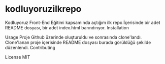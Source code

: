 # kodluyoruzilkrepo
Kodluyoruz  Front-End Eğitimi kapsamında açtığım ilk repo.İçerisinde bir adet README dosyası, bir adet index.html barındırıyor.
Installation

Usage
Proje Github üzerinde oluşturuldu ve sonrasında clone'landı. Clone'lanan proje içerisinde README dosyası burada görüldüğü şekilde düzenlendi.
Contributing

License
MIT
